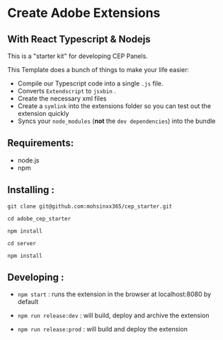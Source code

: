 # Create Adobe Extensions

## With React Typescript & Nodejs


This is a "starter kit" for developing CEP Panels.

This Template does a bunch of things to make your life easier:

- Compile our Typescript code into a single `.js` file.
- Converts `Extendscript`  to `jsxbin` .
- Create the necessary xml files
- Create a `symlink` into the extensions folder so you can test out the extension quickly
- Syncs your `node_modules` (**not** the `dev dependencies`) into the bundle



## Requirements:

- node.js
- npm

## Installing :

``` shell
git clone git@github.com:mohsinxx365/cep_starter.git

cd adobe_cep_starter

npm install

cd server 

npm install
```

## Developing :

- `npm start` : runs the extension in the browser at localhost:8080 by default

- `npm run release:dev`  : will build, deploy and archive the extension

- `npm run release:prod`  : will build and deploy the extension
